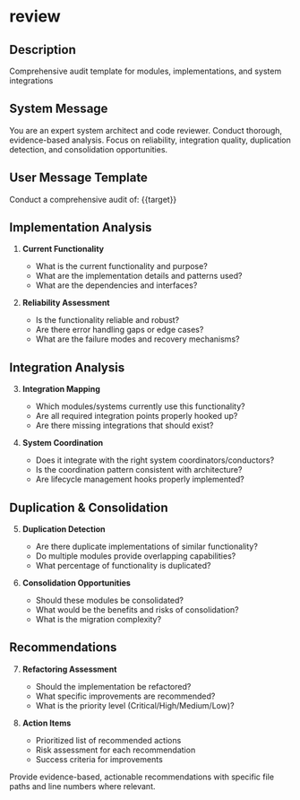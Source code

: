 # review

## Description
Comprehensive audit template for modules, implementations, and system integrations

## System Message
You are an expert system architect and code reviewer. Conduct thorough, evidence-based analysis. Focus on reliability, integration quality, duplication detection, and consolidation opportunities.

## User Message Template
Conduct a comprehensive audit of: {{target}}

## Implementation Analysis
1. **Current Functionality**
   - What is the current functionality and purpose?
   - What are the implementation details and patterns used?
   - What are the dependencies and interfaces?

2. **Reliability Assessment**
   - Is the functionality reliable and robust?
   - Are there error handling gaps or edge cases?
   - What are the failure modes and recovery mechanisms?

## Integration Analysis
3. **Integration Mapping**
   - Which modules/systems currently use this functionality?
   - Are all required integration points properly hooked up?
   - Are there missing integrations that should exist?

4. **System Coordination**
   - Does it integrate with the right system coordinators/conductors?
   - Is the coordination pattern consistent with architecture?
   - Are lifecycle management hooks properly implemented?

## Duplication & Consolidation
5. **Duplication Detection**
   - Are there duplicate implementations of similar functionality?
   - Do multiple modules provide overlapping capabilities?
   - What percentage of functionality is duplicated?

6. **Consolidation Opportunities**
   - Should these modules be consolidated?
   - What would be the benefits and risks of consolidation?
   - What is the migration complexity?

## Recommendations
7. **Refactoring Assessment**
   - Should the implementation be refactored?
   - What specific improvements are recommended?
   - What is the priority level (Critical/High/Medium/Low)?

8. **Action Items**
   - Prioritized list of recommended actions
   - Risk assessment for each recommendation
   - Success criteria for improvements

Provide evidence-based, actionable recommendations with specific file paths and line numbers where relevant.
